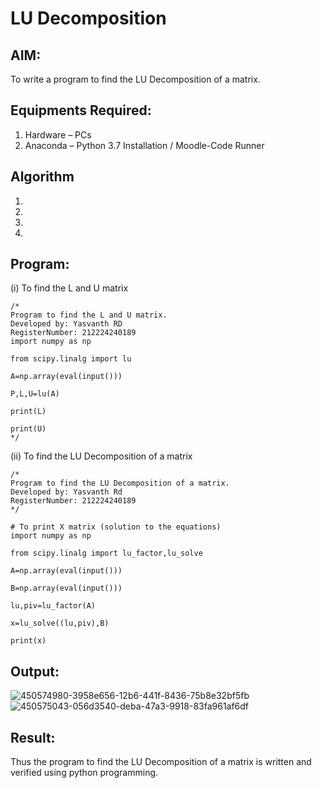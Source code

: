 # LU Decomposition 

## AIM:
To write a program to find the LU Decomposition of a matrix.

## Equipments Required:
1. Hardware – PCs
2. Anaconda – Python 3.7 Installation / Moodle-Code Runner

## Algorithm
1. 
2. 
3. 
4. 

## Program:
(i) To find the L and U matrix
```
/*
Program to find the L and U matrix.
Developed by: Yasvanth RD
RegisterNumber: 212224240189
import numpy as np

from scipy.linalg import lu

A=np.array(eval(input()))

P,L,U=lu(A)

print(L)

print(U)
*/
```
(ii) To find the LU Decomposition of a matrix
```
/*
Program to find the LU Decomposition of a matrix.
Developed by: Yasvanth Rd
RegisterNumber: 212224240189
*/

# To print X matrix (solution to the equations)
import numpy as np

from scipy.linalg import lu_factor,lu_solve

A=np.array(eval(input()))

B=np.array(eval(input()))

lu,piv=lu_factor(A)

x=lu_solve((lu,piv),B)

print(x)
```

## Output:

![450574980-3958e656-12b6-441f-8436-75b8e32bf5fb](https://github.com/user-attachments/assets/9092d343-ed11-41d6-85f2-2cca35afcc1c)
![450575043-056d3540-deba-47a3-9918-83fa961af6df](https://github.com/user-attachments/assets/556787f8-3963-48d7-b684-c00d131bacc6)


## Result:
Thus the program to find the LU Decomposition of a matrix is written and verified using python programming.


